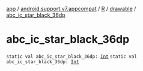 [app](../../../index.md) / [android.support.v7.appcompat](../../index.md) / [R](../index.md) / [drawable](index.md) / [abc_ic_star_black_36dp](.)

# abc_ic_star_black_36dp

`static val abc_ic_star_black_36dp: `[`Int`](https://kotlinlang.org/api/latest/jvm/stdlib/kotlin/-int/index.html)
`static val abc_ic_star_black_36dp: `[`Int`](https://kotlinlang.org/api/latest/jvm/stdlib/kotlin/-int/index.html)